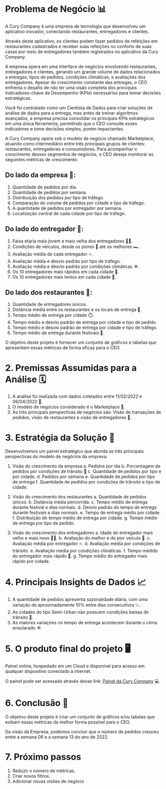 # Problema de Negócio 📊

A Cury Company é uma empresa de tecnologia que desenvolveu um aplicativo inovador, conectando restaurantes, entregadores e clientes.

Através deste aplicativo, os clientes podem fazer pedidos de refeições em restaurantes cadastrados e receber suas refeições no conforto de suas casas por meio de entregadores também registrados no aplicativo da Cury Company.

A empresa opera em uma interface de negócios envolvendo restaurantes, entregadores e clientes, gerando um grande volume de dados relacionados a entregas, tipos de pedidos, condições climáticas, e avaliações dos entregadores. Apesar do crescimento constante das entregas, o CEO enfrenta o desafio de não ter uma visão completa dos principais Indicadores-chave de Desempenho (KPIs) necessários para tomar decisões estratégicas.

Você foi contratado como um Cientista de Dados para criar soluções de análise de dados para a entrega, mas antes de treinar algoritmos avançados, a empresa precisa consolidar os principais KPIs estratégicos em uma única ferramenta, permitindo que o CEO consulte esses indicadores e tome decisões simples, porém impactantes.

A Cury Company opera sob o modelo de negócio chamado Marketplace, atuando como intermediário entre três principais grupos de clientes: restaurantes, entregadores e consumidores. Para acompanhar o crescimento desses segmentos de negócios, o CEO deseja monitorar as seguintes métricas de crescimento:

## Do lado da empresa 🏢:

1. Quantidade de pedidos por dia.
2. Quantidade de pedidos por semana.
3. Distribuição dos pedidos por tipo de tráfego.
4. Comparação do volume de pedidos por cidade e tipo de tráfego.
5. A quantidade de pedidos por entregador por semana.
6. Localização central de cada cidade por tipo de tráfego.
   
## Do lado do entregador 🚚:

1. Faixa etária mais jovem e mais velha dos entregadores 👴🏼.
2. Condições de veículos, desde os piores 🚗 até os melhores 🏎️.
3. Avaliação média de cada entregador ⭐.
4. Avaliação média e desvio padrão por tipo de tráfego.
5. Avaliação média e desvio padrão por condições climáticas ☀️.
6. Os 10 entregadores mais rápidos em cada cidade 🏁.
7. Os 10 entregadores mais lentos em cada cidade 🐌.
   
## Do lado dos restaurantes 🍔:

1. Quantidade de entregadores únicos.
2. Distância média entre os restaurantes e os locais de entrega 📍.
3. Tempo médio de entrega por cidade ⏱️.
4. Tempo médio e desvio padrão de entrega por cidade e tipo de pedido.
5. Tempo médio e desvio padrão de entrega por cidade e tipo de tráfego.
6. Tempo médio de entrega durante festivais 🎉.

O objetivo deste projeto é fornecer um conjunto de gráficos e tabelas que apresentem essas métricas de forma eficaz para o CEO.

# 2. Premissas Assumidas para a Análise 🗓️

1. A análise foi realizada com dados coletados entre 11/02/2022 e 06/04/2022 📅.
2. O modelo de negócios considerado é o Marketplace 💼.
3. As três principais perspectivas de negócios são: Visão de transações de pedidos, visão de restaurantes e visão de entregadores 👀.

# 3. Estratégia da Solução 🚀

Desenvolvemos um painel estratégico que aborda as três principais perspectivas do modelo de negócios da empresa:

1. Visão do crescimento da empresa
   a. Pedidos por dia
   b. Porcentagem de pedidos por condições de trânsito 🚦
   c. Quantidade de pedidos por tipo e por cidade.
   d. Pedidos por semana
   e. Quantidade de pedidos por tipo de entrega
   f. Quantidade de pedidos por condições de trânsito e tipo de cidade.

2. Visão do crescimento dos restaurantes
   a. Quantidade de pedidos únicos.
   b. Distância média percorrida.
   c. Tempo médio de entrega durante festival e dias normais.
   d. Desvio padrão do tempo de entrega durante festivais e dias normais.
   e. Tempo de entrega médio por cidade.
   f. Distribuição do tempo médio de entrega por cidade.
   g. Tempo médio de entrega por tipo de pedido.

3. Visão do crescimento dos entregadores
   a. Idade do entregador mais velho e mais novo 👴🏼.
   b. Avaliação do melhor e do pior veículo 🚗.
   c. Avaliação média por entregador ⭐.
   d. Avaliação média por condições de trânsito.
   e. Avaliação média por condições climáticas.
   f. Tempo médido do entregador mais rápido 🏁.
   g. Tempo médio do entregador mais rápido por cidade.

# 4. Principais Insights de Dados 📈

1. A quantidade de pedidos apresenta sazonalidade diária, com uma variação de aproximadamente 10% entre dias consecutivos 📉.
2. As cidades do tipo Semi-Urban não possuem condições baixas de trânsito 🚗.
3. As maiores variações no tempo de entrega acontecem durante o clima ensolarado ☀️.
   
# 5. O produto final do projeto 🖥️

Painel online, hospedado em um Cloud e disponível para acesso em qualquer dispositivo conectado à internet.

O painel pode ser acessado através desse link: [Painel da Cury Company](https://project-currycompany.streamlit.app/) 💻.

# 6. Conclusão 📝

O objetivo deste projeto é criar um conjunto de gráficos e/ou tabelas que exibam essas métricas da melhor forma possível para o CEO.

Da visão da Empresa, podemos concluir que o número de pedidos cresceu entre a semana 06 e a semana 13 do ano de 2022.

# 7. Próximo passos

1. Reduzir o número de métricas.
2. Criar novos filtros.
3. Adicionar novas visões de negócio
